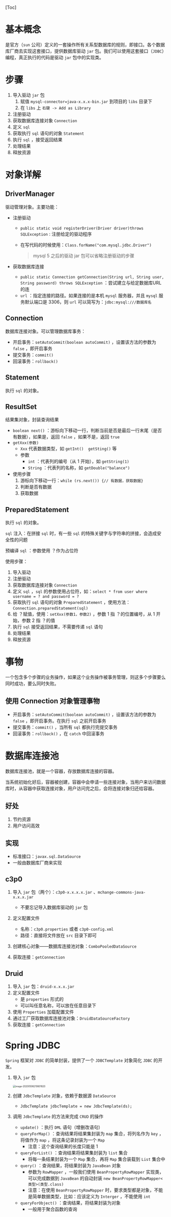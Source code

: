 [Toc]

# 基本概念

是官方（`sun` 公司）定义的一套操作所有关系型数据库的规则，即接口。各个数据库厂商去实现这套接口，提供数据库驱动 `jar` 包。我们可以使用这套接口（`JDBC`）编程，真正执行的代码是驱动 `jar` 包中的实现类。

# 步骤

1. 导入驱动 `jar` 包
   1. 赋值 `mysql-connector=java-x.x.x-bin.jar` 到项目的 `libs` 目录下
   2. 在 `libs` 上 `右键 -> Add as Library`
2. 注册驱动
3. 获取数据库连接对象 `Connection`
4. 定义 `sql`
5. 获取执行 `sql` 语句的对象 `Statement`
6. 执行 `sql` ，接受返回结果
7. 处理结果
8. 释放资源

# 对象详解

## DriverManager

驱动管理对象。主要功能：

* 注册驱动

  * `public static void registerDriver(Driver driver)throws SQLException` : 注册给定的驱动程序 

  * 在写代码的时候使用：`Class.forName("com.mysql.jdbc.Driver")`

    > mysql 5 之后的驱动 jar 包可以省略注册驱动的步骤

* 获取数据库连接

  * `public static Connection getConnection(String url, String user, String password) throws SQLException` ：尝试建立与给定数据库URL的连
  * `url` ：指定连接的路径。如果连接的是本机 `mysql` 服务器，并且 `mysql` 服务默认端口是 3306，则 `url` 可以简写为：`jdbc:mysql:///数据库名`

## Connection

数据库连接对象。可以管理数据库事务：

* 开启事务：`setAutoCommit(boolean autoCommit)` ，设置该方法的参数为 `false` ，即开启事务
* 提交事务：`commit()`
* 回滚事务：`rollback()`

## Statement

执行 `sql` 的对象。

## ResultSet

结果集对象，封装查询结果

* `boolean next()` ：游标向下移动一行，判断当前是否是最后一行末尾（是否有数据），如果是，返回 `false` ，如果不是，返回 `true`
* `getXxx(参数)` 
  * `Xxx` 代表数据类型，如 `getInt()  getSting()` 等
  * 参数
    * `int` ：代表列的编号（从 1 开始），如 `getString(1)` 
    * `String` ：代表列的名称，如 `getDouble("balance")`
* 使用步骤
  1. 游标向下移动一行：`while (rs.next()) {// 有数据，获取数据}`
  2. 判断是否有数据
  3. 获取数据

## PreparedStatement

执行 `sql` 的对象。

`sql` 注入：在拼接 `sql` 时，有一些 `sql` 的特殊关键字与字符串的拼接，会造成安全性的问题

预编译 `sql` ：参数使用 ？作为占位符

使用步骤：

1. 导入驱动
2. 注册驱动
3. 获取数据库连接对象 `Connection`
4. 定义 `sql` ，`sql` 的参数使用占位符，如：`select * from user where username = ? and password = ?`
5. 获取执行 `sql` 语句的对象 `PreparedStatement` ，使用方法：`Connection.preparedStatement(sql)`
6. 给 ？赋值，使用：`setXxx(参数1，参数2)` ，参数 1 指 ？的位置编号，从 1 开始，参数 2 指 ？的值
7. 执行 `sql` 接受返回结果，不需要传递 `sql` 语句
8. 处理结果
9. 释放资源

# 事物

一个包含多个步骤的业务操作，如果这个业务操作被事务管理，则这多个步骤要么同时成功，要么同时失败。

## 使用 Connection 对象管理事物

* 开启事务：`setAutoCommit(boolean autoCommit)` ，设置该方法的参数为 `false` ，即开启事务。在执行 `sql` 之前开启事务
* 提交事务：`commit()` ，当所有 `sql` 都执行完提交事务
* 回滚事务：`rollback()` ，在 `catch` 中回滚事务

# 数据库连接池

数据库连接池，就是一个容器，存放数据库连接的容器。

当系统初始化好后，容器被创建，容器中会申请一些连接对象，当用户来访问数据库时，从容器中获取连接对象，用户访问完之后，会将连接对象归还给容器。

## 好处

1. 节约资源
2. 用户访问高效

## 实现

* 标准接口：`javax.sql.DataSource`
* 一般由数据库厂商来实现

## c3p0

1. 导入 `jar` 包（两个）：`c3p0-x.x.x.x.jar` 、`mchange-commons-java-x.x.x.jar`
   * 不要忘记导入数据库驱动的 `jar` 包
2. 定义配置文件
   * 名称：`c3p0.properties` 或者 `c3p0-config.xml`
   * 路径：直接将文件放在 `src` 目录下即可

3. 创建核心对象——数据库连接池对象：`ComboPooledDataSource`
4. 获取连接：`getConnection`

## Druid

1. 导入 `jar` 包：`druid-x.x.x.jar`
2. 定义配置文件
   * 是 `properties` 形式的
   * 可以叫任意名称，可以放在任意目录下
3. 使用 `Properties` 加载配置文件
4. 通过工厂获取数据库连接池对象：`DruidDataSourceFactory`
5. 获取连接：`getConnection`

# Spring JDBC

`Spring` 框架对 `JDBC` 的简单封装，提供了一个 `JDBCTemplate` 对象简化 `JDBC` 的开发。

1. 导入 `jar` 包

   <img src="/Users/wchya/own/markdown/imgs/image-20200506210601820.png" alt="image-20200506210601820" style="zoom:50%;" />

2. 创建 `JdbcTemplate` 对象，依赖于数据源 `DataSource`

   * `JdbcTemplate jdbcTemplate = new JdbcTemplate(ds);`

3. 调用 `JdbcTemplate` 的方法来完成 `CRUD` 的操作

   * `update()` ：执行 `DML` 语句（增删改语句）
   * `queryForMap()` ：查询结果将结果集封装为 `map` 集合，将列名作为 `key` ，将值作为 `map` ，将这条记录封装为一个 `Map`
     * 注意：这个查询结果的长度只能是 1
   * `queryForList()` ：查询结果将结果集封装为 `list` 集合
     * 将每一条结果封装为一个 `Map` 集合，再将 `Map` 集合装载到 `List` 集合中
   * `query()` ：查询结果，将结果封装为 `JavaBean` 对象
     * 参数为 `RowMapper` ，一般我们使用 `BeanPropertyRowMapper` 实现类，可以完成数据到 `JavaBean` 的自动封装 `new BeanPropertyRowMapper<类型>(类型.class)`
     * 注意：在使用 `BeanPropertyRowMapper` 时，要求类型都是对象，不能是简单数据类型，比如：应该定义为 `Interger` ，不能使用 `int`
   * `queryForObject()` ：查询结果，将结果封装为对象
     * 一般用于聚合函数的查询



















